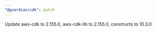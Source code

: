 ```yaml
---
"@guardian/cdk": patch
---
```


Update aws-cdk to 2.155.0, aws-cdk-lib to 2.155.0, constructs to 10.3.0

